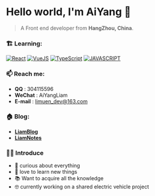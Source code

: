 # Hello world, I'm AiYang 👋

> A Front end developer from **HangZhou, China**.

### 🏗️ Learning:

[![React](https://img.shields.io/badge/react%20-%2320232a.svg?&style=for-the-badge&logo=react&logoColor=%2361DAFB)]()
[![VueJS](https://img.shields.io/badge/vuejs%20-%2335495e.svg?&style=for-the-badge&logo=vue.js&logoColor=%234FC08D)]()
[![TypeScript](https://img.shields.io/badge/typescript%20-%23007ACC.svg?&style=for-the-badge&logo=typescript&logoColor=white)]()
[![JAVASCRIPT](https://img.shields.io/badge/javascript%20-%23323330.svg?&style=for-the-badge&logo=javascript&logoColor=%23F7DF1E)]()


### 📫 Reach me:

- **QQ** : 304115596
- **WeChat** : AiYangLiam
- **E-mail** : limuen_dev@163.com


### 🏠 Blog:

- **[LiamBlog](https://aiyang.vercel.app)**
- **[LiamNotes](https://limuen.github.io)**
  
### 💁‍♂️ Introduce

- 🌌 curious about everything
- 🌱 love to learn new things
- 📚 Want to acquire all the knowledge
- 🤓 currently working on a shared electric vehicle project

<br /> 


